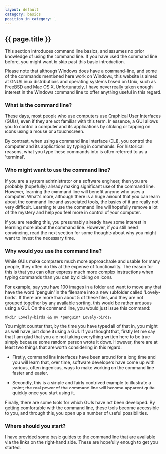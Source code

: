 ```yaml
---
layout: default
category: basics
position_in_category: 1
---
```

## {{ page.title }}

This section introduces command line basics, and assumes no prior knowledge of
using the command line.  If you have used the command line before, you might
want to skip past this basic introduction.

Please note that although Windows does have a command-line, and some of the
commands mentioned here work on Windows, this website is aimed at GNU/Linux
distributions and operating systems based on Unix, such as FreeBSD and Mac OS
X.  Unfortunately, I have never really taken enough interest in the Windows
command line to offer anything useful in this regard.

### What is the command line?

These days, most people who use computers use Graphical User Interfaces (GUIs),
even if they are not familiar with this term.  In essence, a GUI allows you
to control a computer and its applications by clicking or tapping on icons
using a mouse or a touchscreen.

By contrast, when using a command line interface (CLI), you control the
computer and its applications by typing in commands.  For historical reasons,
what you type these commands into is often referred to as a 'terminal'.

### Who might want to use the command line?

If you are a system administrator or a software engineer, then you are probably
(hopefully) already making significant use of the command line.  However,
learning the command line will benefit anyone who uses a computer.  What's
more, although there is a huge amount that you can learn about the command line
and associated tools, the basics of it are really not very difficult.  Learning
to use the command line will hopefully remove a lot of the mystery and help you
feel more in control of your computer.

If you are reading this, you presumably already have some interest in learning
more about the command line.  However, if you still need convincing, read the
next section for some thoughts about why you might want to invest the necessary
time.

### Why would you use the command line?

While GUIs make computers much more approachable and usable for many people,
they often do this at the expense of functionality.  The reason for this is
that you can often express much more complex instructions when typing commands
than you can by clicking on icons.

For example, say you have 100 images in a folder and want to move any that have
the word 'penguin' in the filename into a new subfolder called 'Lovely-birds'.
If there are more than about 5 of these files, and they are not grouped
together by any available sorting, this would be rather arduous using a GUI.
On the command line, you would just issue this command:

```
mkdir Lovely-birds && mv *penguin* Lovely-birds/
```

You might counter that, by the time you have typed all of that in, you might as
well have just done it using a GUI.  If you thought that, firstly let me say
that I am glad that you are not taking everything written here to be true
simply because some random person wrote it down.  However, there are at least
two things that are worth considering in this regard:

- Firstly, command line interfaces have been around for a long time and you
  will learn that, over time, software developers have come up with various,
  often ingenious, ways to make working on the command line faster and easier.

- Secondly, this is a simple and fairly contrived example to illustrate a
  point; the real power of the command line will become apparent quite quickly
  once you start using it.

Finally, there are some tools for which GUIs have not been developed.  By
getting comfortable with the command line, these tools become accessible to
you, and through this, you open up a number of useful possibilities.

### Where should you start?

I have provided some basic guides to the command line that are available via
the links on the right-hand side.  These are hopefully enough to get you
started.
